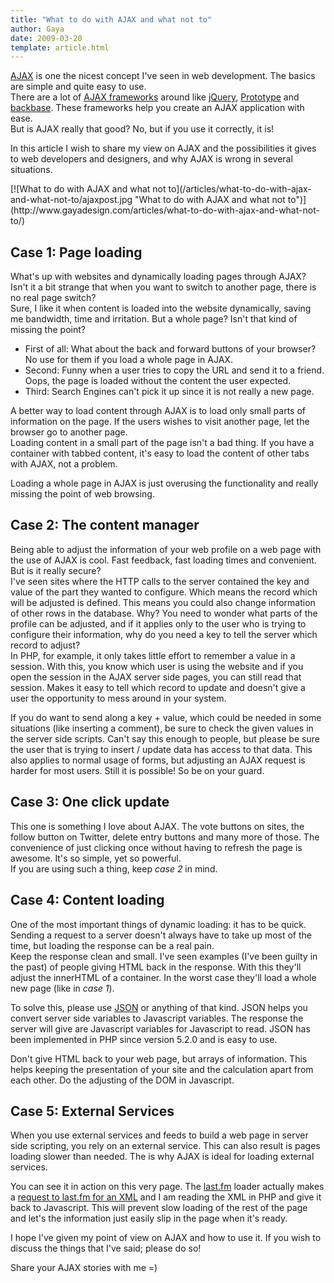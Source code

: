 ```yaml
---
title: "What to do with AJAX and what not to"
author: Gaya
date: 2009-03-20
template: article.html
---
```

[AJAX](http://en.wikipedia.org/wiki/Ajax_%28programming%29) is one the nicest concept I've seen in web development. The basics are simple and quite easy to use.  
 There are a lot of [AJAX frameworks](http://en.wikipedia.org/wiki/List_of_Ajax_frameworks) around like [jQuery](http://jquery.com/), [Prototype](http://www.prototypejs.org/) and [backbase](http://bdn.backbase.com/). These frameworks help you create an AJAX application with ease.  
 But is AJAX really that good? No, but if you use it correctly, it is!

In this article I wish to share my view on AJAX and the possibilities it gives to web developers and designers, and why AJAX is wrong in several situations.

<div class="border">[![What to do with AJAX and what not to](/articles/what-to-do-with-ajax-and-what-not-to/ajaxpost.jpg "What to do with AJAX and what not to")](http://www.gayadesign.com/articles/what-to-do-with-ajax-and-what-not-to/)</div><span class="more"></span>

**Case 1: Page loading**
------------------------

What's up with websites and dynamically loading pages through AJAX? Isn't it a bit strange that when you want to switch to another page, there is no real page switch?  
 Sure, I like it when content is loaded into the website dynamically, saving me bandwidth, time and irritation. But a whole page? Isn't that kind of missing the point?

- First of all: What about the back and forward buttons of your browser? No use for them if you load a whole page in AJAX.
- Second: Funny when a user tries to copy the URL and send it to a friend. Oops, the page is loaded without the content the user expected.
- Third: Search Engines can't pick it up since it is not really a new page.

A better way to load content through AJAX is to load only small parts of information on the page. If the users wishes to visit another page, let the browser go to another page.  
 Loading content in a small part of the page isn't a bad thing. If you have a container with tabbed content, it's easy to load the content of other tabs with AJAX, not a problem.

Loading a whole page in AJAX is just overusing the functionality and really missing the point of web browsing.

**Case 2: The content manager**
-------------------------------

Being able to adjust the information of your web profile on a web page with the use of AJAX is cool. Fast feedback, fast loading times and convenient. But is it really secure?  
 I've seen sites where the HTTP calls to the server contained the key and value of the part they wanted to configure. Which means the record which will be adjusted is defined. This means you could also change information of other rows in the database. Why? You need to wonder what parts of the profile can be adjusted, and if it applies only to the user who is trying to configure their information, why do you need a key to tell the server which record to adjust?  
 In PHP, for example, it only takes little effort to remember a value in a session. With this, you know which user is using the website and if you open the session in the AJAX server side pages, you can still read that session. Makes it easy to tell which record to update and doesn't give a user the opportunity to mess around in your system.

If you do want to send along a key + value, which could be needed in some situations (like inserting a comment), be sure to check the given values in the server side scripts. Can't say this enough to people, but please be sure the user that is trying to insert / update data has access to that data. This also applies to normal usage of forms, but adjusting an AJAX request is harder for most users. Still it is possible! So be on your guard.

**Case 3: One click update**
----------------------------

This one is something I love about AJAX. The vote buttons on sites, the follow button on Twitter, delete entry buttons and many more of those. The convenience of just clicking once without having to refresh the page is awesome. It's so simple, yet so powerful.  
 If you are using such a thing, keep *case 2* in mind.

**Case 4: Content loading**
---------------------------

One of the most important things of dynamic loading: it has to be quick. Sending a request to a server doesn't always have to take up most of the time, but loading the response can be a real pain.  
 Keep the response clean and small. I've seen examples (I've been guilty in the past) of people giving HTML back in the response. With this they'll adjust the innerHTML of a container. In the worst case they'll load a whole new page (like in *case 1*).

To solve this, please use [JSON](http://www.php.net/json_encode) or anything of that kind. JSON helps you convert server side variables to Javascript variables. The response the server will give are Javascript variables for Javascript to read. JSON has been implemented in PHP since version 5.2.0 and is easy to use.

Don't give HTML back to your web page, but arrays of information. This helps keeping the presentation of your site and the calculation apart from each other. Do the adjusting of the DOM in Javascript.

Case 5: External Services
-------------------------

When you use external services and feeds to build a web page in server side scripting, you rely on an external service. This can also result is pages loading slower than needed. The is why AJAX is ideal for loading external services.

You can see it in action on this very page. The [last.fm](http://www.last.fm/user/xgayax) loader actually makes a [request to last.fm for an XML](http://www.last.fm/api/show?service=278) and I am reading the XML in PHP and give it back to Javascript. This will prevent slow loading of the rest of the page and let's the information just easily slip in the page when it's ready.

I hope I've given my point of view on AJAX and how to use it. If you wish to discuss the things that I've said; please do so!

Share your AJAX stories with me =)